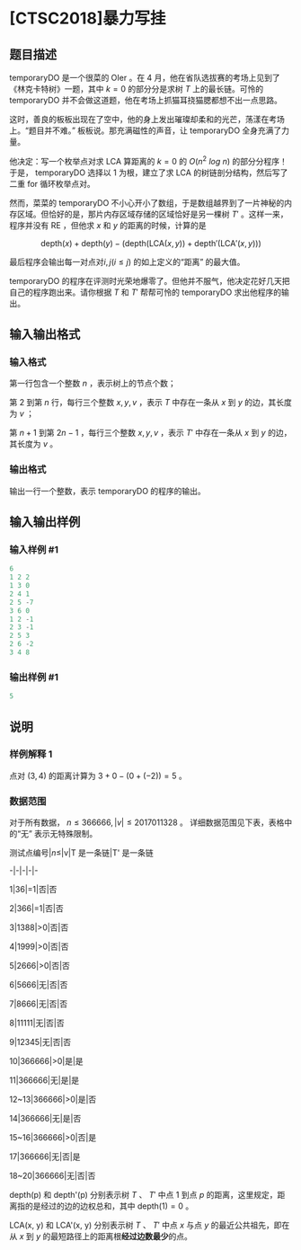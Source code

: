 # [CTSC2018]暴力写挂

## 题目描述

temporaryDO 是一个很菜的 OIer 。在 4 月，他在省队选拔赛的考场上见到了《林克卡特树》一题，其中 $k = 0$ 的部分分是求树 $T$ 上的最长链。可怜的 temporaryDO 并不会做这道题，他在考场上抓猫耳挠猫腮都想不出一点思路。

这时，善良的板板出现在了空中，他的身上发出璀璨却柔和的光芒，荡漾在考场上。“题目并不难。” 板板说。那充满磁性的声音，让 temporaryDO 全身充满了力量。

他决定：写一个枚举点对求 LCA 算距离的 $k = 0$ 的 $O(n^2\ log\ n)$ 的部分分程序！于是， temporaryDO 选择以 $1$ 为根，建立了求 LCA 的树链剖分结构，然后写了二重 for 循环枚举点对。

然而，菜菜的 temporaryDO 不小心开小了数组，于是数组越界到了一片神秘的内存区域。但恰好的是，那片内存区域存储的区域恰好是另一棵树 $T'$ 。这样一来，程序并没有 RE ，但他求 $x$ 和 $y$ 的距离的时候，计算的是

$$ \mathrm{depth}(x) + \mathrm{depth}(y) - ({\mathrm{depth}(\mathrm{LCA}(x,y))}+{\mathrm{depth'}(\mathrm{LCA'}(x,y))})$$

最后程序会输出每一对点对$i, j (i \le j)$ 的如上定义的“距离” 的最大值。

temporaryDO 的程序在评测时光荣地爆零了。但他并不服气，他决定花好几天把自己的程序跑出来。请你根据 $T$ 和 $T'$ 帮帮可怜的 temporaryDO 求出他程序的输出。

## 输入输出格式

### 输入格式

第一行包含一个整数 $n$ ，表示树上的节点个数；

第 $2$ 到第 $n$ 行，每行三个整数 $x , y , v$ ，表示 $T$ 中存在一条从 $x$ 到 $y$ 的边，其长度为 $v$ ；

第 $n + 1$ 到第 $2n-1$ ，每行三个整数 $x , y , v$ ，表示 $T'$ 中存在一条从 $x$ 到 $y$ 的边，其长度为 $v$ 。

### 输出格式

输出一行一个整数，表示 temporaryDO 的程序的输出。

## 输入输出样例

### 输入样例 #1

```cpp
6
1 2 2
1 3 0
2 4 1
2 5 -7
3 6 0
1 2 -1
2 3 -1
2 5 3
2 6 -2
3 4 8
```


### 输出样例 #1

```cpp
5

```
## 说明

### 样例解释 1

点对 $(3, 4)$ 的距离计算为 $3 + 0 - (0 + (-2)) = 5$ 。

### 数据范围

对于所有数据， $n \le 366666 , |v| \le 2017011328$ 。 详细数据范围见下表，表格中的“无” 表示无特殊限制。

测试点编号|$n \le$|v|T 是一条链|T' 是一条链

-|-|-|-|-

1|36|=1|否|否

2|366|=1|否|否

3|1388|>0|否|否

4|1999|>0|否|否

5|2666|>0|否|否

6|5666|无|否|否

7|8666|无|否|否

8|11111|无|否|否

9|12345|无|否|否

10|366666|>0|是|是

11|366666|无|是|是

12~13|366666|>0|是|否

14|366666|无|是|否

15~16|366666|>0|否|是

17|366666|无|否|是

18~20|366666|无|否|否

depth(p) 和 depth'(p) 分别表示树 $T$ 、 $T'$ 中点 $1$ 到点 $p$ 的距离，这里规定，距离指的是经过的边的边权总和，其中 $\mathrm{depth}(1) = 0$ 。

LCA(x, y) 和 LCA'(x, y) 分别表示树 $T$ 、 $T'$ 中点 $x$ 与点 $y$ 的最近公共祖先，即在从 $x$ 到 $y$ 的最短路径上的距离根**经过边数最少**的点。


